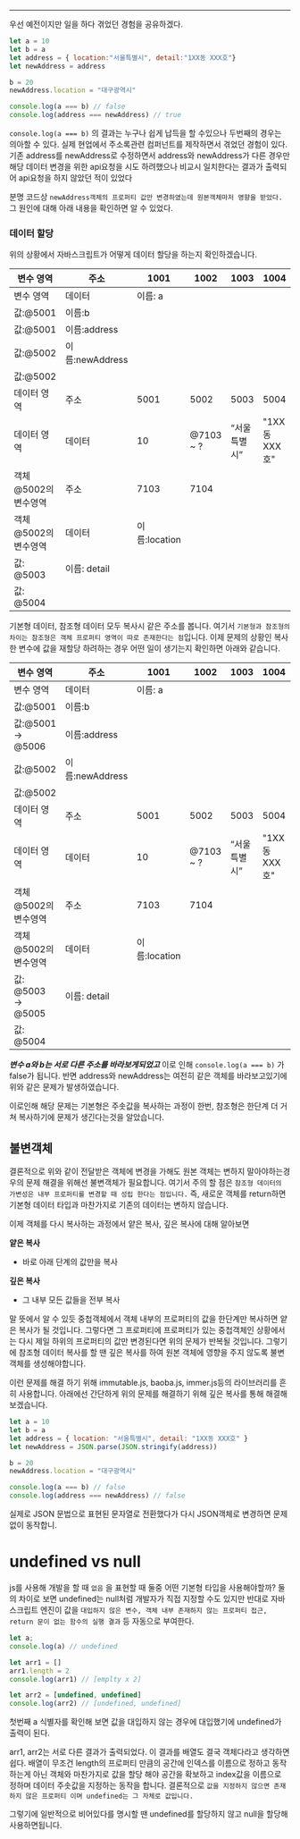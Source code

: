 ---

우선 예전이지만 일을 하다 겪었던 경험을 공유하겠다.

```jsx
let a = 10
let b = a
let address = { location:"서울특별시", detail:"1XX동 XXX호"}
let newAddress = address

b = 20
newAddress.location = "대구광역시"

console.log(a === b) // false
console.log(address === newAddress) // true
```

`console.log(a === b)` 의 결과는 누구나 쉽게 납득을 할 수있으나 두번째의 경우는 의아할 수 있다. 실제 현업에서 주소록관련 컴퍼넌트를 제작하면서 겪었던 경험이 있다. 기존 address를 newAddress로 수정하면서 address와 newAddress가 다른 경우만 해당 데이터 변경을 위한 api요청을 시도 하려했으나 비교시 일치한다는 결과가 출력되어 api요청을 하지 않았던 적이 있었다

분명 코드상 `newAddress객체의 프로퍼티 값만 변경하였는데 원본객체마저 영향을 받았다.` 그 원인에 대해 아래 내용을 확인하면 알 수 있었다.

### 데이터 할당

위의 상황에서 자바스크립트가 어떻게 데이터 할당을 하는지 확인하겠습니다.

|변수 영역|주소|1001|1002|1003|1004|
|---|---|---|---|---|---|
|변수 영역|데이터|이름: a||||
|값:@5001|이름:b|||||
|값:@5001|이름:address|||||
|값:@5002|이름:newAddress|||||
|값:@5002||||||
|데이터 영역|주소|5001|5002|5003|5004|
|데이터 영역|데이터|10|@7103 ~ ?|“서울 특별시”|"1XX동 XXX호"|
|객체 @5002의 변수영역|주소|7103|7104|||
|객체 @5002의 변수영역|데이터|이름:location||||
|값: @5003|이름: detail|||||
|값: @5004||||||

기본형 데이터, 참조형 데이터 모두 복사시 같은 주소를 봅니다. 여기서 `기본형과 참조형의 차이는 참조형은 객체 프로퍼티 영역이 따로 존재한다는 점`입니다. 이제 문제의 상황인 복사한 변수에 값을 재할당 하려하는 경우 어떤 일이 생기는지 확인하면 아래와 같습니다.

|변수 영역|주소|1001|1002|1003|1004|||
|---|---|---|---|---|---|---|---|
|변수 영역|데이터|이름: a||||||
|값:@5001|이름:b|||||||
|값:@5001 → @5006|이름:address|||||||
|값:@5002|이름:newAddress|||||||
|값:@5002||||||||
|데이터 영역|주소|5001|5002|5003|5004|5005|5006|
|데이터 영역|데이터|10|@7103 ~ ?|“서울 특별시”|"1XX동 XXX호"|“대구 광역시”|20|
|객체 @5002의 변수영역|주소|7103|7104|||||
|객체 @5002의 변수영역|데이터|이름:location||||||
|값: @5003 → @5005|이름: detail|||||||
|값: @5004||||||||

_**변수 a와 b는 서로 다른 주소를 바라보게되었고**_ 이로 인해 `console.log(a === b)` 가 false가 됩니다. 반면 address와 newAddress는 여전히 같은 객체를 바라보고있기에 위와 같은 문제가 발생하였습니다.

이로인해 해당 문제는 기본형은 주솟값을 복사하는 과정이 한번, 참조형은 한단계 더 거쳐 복사하기에 문제가 생긴다는것을 알았습니다.

## 불변객체

결론적으로 위와 같이 전달받은 객체에 변경을 가해도 원본 객체는 변하지 말아야하는경우의 문제 해결을 위해선 불변객체가 필요합니다. 여기서 주의 할 점은 `참조형 데이터의 가변성은 내부 프로퍼티를 변경할 때 성립 한다는 점입니다.` 즉, 새로운 객체를 return하면 기본형 데이터 타입과 마찬가지로 기존의 데이터는 변하지 않습니다.

이제 객체를 다시 복사하는 과정에서 얕은 복사, 깊은 복사에 대해 알아보면

**얕은 복사**

- 바로 아래 단계의 값만을 복사

**깊은 복사**

- 그 내부 모든 값들을 전부 복사

말 뜻에서 알 수 있듯 중첩객체에서 객체 내부의 프로퍼티의 값을 한단계만 복사하면 얕은 복사가 될 것입니다. 그렇다면 그 프로퍼티에 프로퍼티가 있는 중첩객체인 상황에서는 다시 제일 하위의 프로퍼티의 값만 변경된다면 위의 문제가 반복될 것입니다. 그렇기에 참조형 데이터 복사를 할 땐 깊은 복사를 하여 원본 객체에 영향을 주지 않도록 불변 객체를 생성해야합니다.

이런 문제를 해결 하기 위해 immutable.js, baoba.js, immer.js등의 라이브러리를 흔히 사용합니다. 아래에선 간단하게 위의 문제를 해결하기 위해 깊은 복사를 통해 해결해 보겠습니다.

```jsx
let a = 10
let b = a
let address = { location: "서울특별시", detail: "1XX동 XXX호" }
let newAddress = JSON.parse(JSON.stringify(address))

b = 20
newAddress.location = "대구광역시"

console.log(a === b) // false
console.log(address === newAddress) // false

```

실제로 JSON 문법으로 표현된 문자열로 전환했다가 다시 JSON객체로 변경하면 문제없이 동작합니.

# undefined vs null

js를 사용해 개발을 할 때 `없음` 을 표현할 때 둘중 어떤 기본형 타입을 사용해야할까? 둘의 차이로 보면 undefined는 null처럼 개발자가 직접 지정할 수도 있지만 반대로 자바스크립트 엔진이 값을 `대입하지 않은 변수, 객체 내부 존재하지 않는 프로퍼티 접근, return 문이 없는 함수의 실행 결과` 등 자동으로 부여한다.

```jsx
let a;
console.log(a) // undefined

let arr1 = []
arr1.length = 2
console.log(arr1) // [emplty x 2]

let arr2 = [undefined, undefined]
console.log(arr2) // [undefined, undefined]
```

첫번째 a 식별자를 확인해 보면 값을 대입하지 않는 경우에 대입했기에 undefined가 출력이 된다.

arr1, arr2는 서로 다른 결과가 출력되었다. 이 결과를 배열도 결국 객체다라고 생각하면 쉽다. 배열이 무조건 length의 프로퍼티 만큼의 공간에 인덱스를 이름으로 정하고 동작하는게 아닌 객체와 마찬가지로 값을 할당 해야 공간을 확보하고 index값을 이름으로 정하며 데이터 주솟값을 지정하는 동작을 합니다. 결론적으로 `값을 지정하지 않으면 존재하지 않은 프로퍼티 이며 undefined는 그 자체로 값입니다.`

그렇기에 일반적으로 비어있다를 명시할 땐 undefined를 할당하지 않고 null을 할당해 사용하면됩니다.
